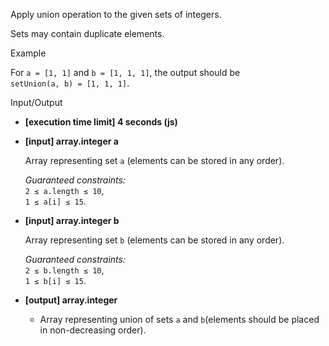
Apply union operation to the given sets of integers.

Sets may contain duplicate elements.

Example

For  `a = [1, 1]`  and  `b = [1, 1, 1]`, the output should be  
`setUnion(a, b) = [1, 1, 1]`.

Input/Output

-   **[execution time limit] 4 seconds (js)**
    
-   **[input] array.integer a**
    
    Array representing set  `a`  (elements can be stored in any order).
    
    _Guaranteed constraints:_  
    `2 ≤ a.length ≤ 10`,  
    `1 ≤ a[i] ≤ 15`.
    
-   **[input] array.integer b**
    
    Array representing set  `b`  (elements can be stored in any order).
    
    _Guaranteed constraints:_  
    `2 ≤ b.length ≤ 10`,  
    `1 ≤ b[i] ≤ 15`.
    
-   **[output] array.integer**
    
    -   Array representing union of sets  `a`  and  `b`(elements should be placed in non-decreasing order).